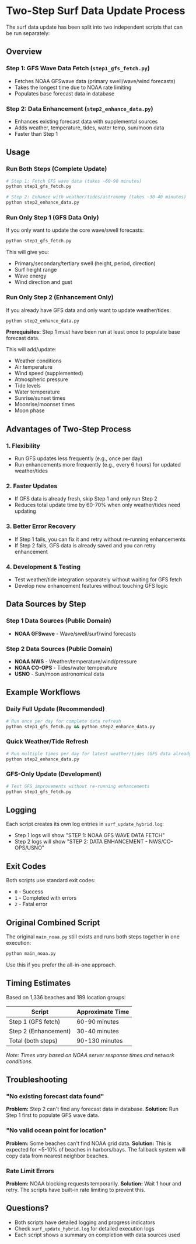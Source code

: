 # Two-Step Surf Data Update Process

The surf data update has been split into two independent scripts that can be run separately:

## Overview

### Step 1: GFS Wave Data Fetch (`step1_gfs_fetch.py`)
- Fetches NOAA GFSwave data (primary swell/wave/wind forecasts)
- Takes the longest time due to NOAA rate limiting
- Populates base forecast data in database

### Step 2: Data Enhancement (`step2_enhance_data.py`)
- Enhances existing forecast data with supplemental sources
- Adds weather, temperature, tides, water temp, sun/moon data
- Faster than Step 1

## Usage

### Run Both Steps (Complete Update)

```bash
# Step 1: Fetch GFS wave data (takes ~60-90 minutes)
python step1_gfs_fetch.py

# Step 2: Enhance with weather/tides/astronomy (takes ~30-40 minutes)
python step2_enhance_data.py
```

### Run Only Step 1 (GFS Data Only)

If you only want to update the core wave/swell forecasts:

```bash
python step1_gfs_fetch.py
```

This will give you:
- Primary/secondary/tertiary swell (height, period, direction)
- Surf height range
- Wave energy
- Wind direction and gust

### Run Only Step 2 (Enhancement Only)

If you already have GFS data and only want to update weather/tides:

```bash
python step2_enhance_data.py
```

**Prerequisites:** Step 1 must have been run at least once to populate base forecast data.

This will add/update:
- Weather conditions
- Air temperature
- Wind speed (supplemented)
- Atmospheric pressure
- Tide levels
- Water temperature
- Sunrise/sunset times
- Moonrise/moonset times
- Moon phase

## Advantages of Two-Step Process

### 1. **Flexibility**
- Run GFS updates less frequently (e.g., once per day)
- Run enhancements more frequently (e.g., every 6 hours) for updated weather/tides

### 2. **Faster Updates**
- If GFS data is already fresh, skip Step 1 and only run Step 2
- Reduces total update time by 60-70% when only weather/tides need updating

### 3. **Better Error Recovery**
- If Step 1 fails, you can fix it and retry without re-running enhancements
- If Step 2 fails, GFS data is already saved and you can retry enhancement

### 4. **Development & Testing**
- Test weather/tide integration separately without waiting for GFS fetch
- Develop new enhancement features without touching GFS logic

## Data Sources by Step

### Step 1 Data Sources (Public Domain)
- **NOAA GFSwave** - Wave/swell/surf/wind forecasts

### Step 2 Data Sources (Public Domain)
- **NOAA NWS** - Weather/temperature/wind/pressure
- **NOAA CO-OPS** - Tides/water temperature
- **USNO** - Sun/moon astronomical data

## Example Workflows

### Daily Full Update (Recommended)
```bash
# Run once per day for complete data refresh
python step1_gfs_fetch.py && python step2_enhance_data.py
```

### Quick Weather/Tide Refresh
```bash
# Run multiple times per day for latest weather/tides (GFS data already current)
python step2_enhance_data.py
```

### GFS-Only Update (Development)
```bash
# Test GFS improvements without re-running enhancements
python step1_gfs_fetch.py
```

## Logging

Each script creates its own log entries in `surf_update_hybrid.log`:
- Step 1 logs will show "STEP 1: NOAA GFS WAVE DATA FETCH"
- Step 2 logs will show "STEP 2: DATA ENHANCEMENT - NWS/CO-OPS/USNO"

## Exit Codes

Both scripts use standard exit codes:
- `0` - Success
- `1` - Completed with errors
- `2` - Fatal error

## Original Combined Script

The original `main_noaa.py` still exists and runs both steps together in one execution:

```bash
python main_noaa.py
```

Use this if you prefer the all-in-one approach.

## Timing Estimates

Based on 1,336 beaches and 189 location groups:

| Script | Approximate Time |
|--------|-----------------|
| Step 1 (GFS fetch) | 60-90 minutes |
| Step 2 (Enhancement) | 30-40 minutes |
| Total (both steps) | 90-130 minutes |

*Note: Times vary based on NOAA server response times and network conditions.*

## Troubleshooting

### "No existing forecast data found"
**Problem:** Step 2 can't find any forecast data in database.
**Solution:** Run Step 1 first to populate GFS wave data.

### "No valid ocean point for location"
**Problem:** Some beaches can't find NOAA grid data.
**Solution:** This is expected for ~5-10% of beaches in harbors/bays. The fallback system will copy data from nearest neighbor beaches.

### Rate Limit Errors
**Problem:** NOAA blocking requests temporarily.
**Solution:** Wait 1 hour and retry. The scripts have built-in rate limiting to prevent this.

## Questions?

- Both scripts have detailed logging and progress indicators
- Check `surf_update_hybrid.log` for detailed execution logs
- Each script shows a summary on completion with data sources used
